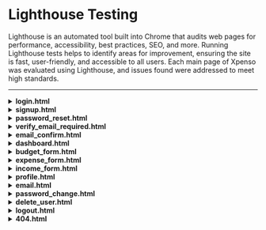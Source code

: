 # Lighthouse Testing

Lighthouse is an automated tool built into Chrome that audits web pages for performance, accessibility, best practices, SEO, and more. Running Lighthouse tests helps to identify areas for improvement, ensuring the site is fast, user-friendly, and accessible to all users. Each main page of Xpenso was evaluated using Lighthouse, and issues found were addressed to meet high standards.

---

<details>
<summary><strong>login.html</strong></summary>

- **Desktop Result:**  
<img src="../images/lighthouse-results/lighthouse-login-desktop.png" alt="Lighthouse test for login.html" width="480"/>

- **Mobile Result:**  
<img src="../images/lighthouse-results/lighthouse-login-mobile.png" alt="Lighthouse test for login.html" width="480"/>
</details>

<details>
<summary><strong>signup.html</strong></summary>

- **Desktop Result:**  
<img src="../images/lighthouse-results/lighthouse-signup-desktop.png" alt="Lighthouse test for signup.html" width="480"/>

- **Mobile Result:**  
<img src="../images/lighthouse-results/lighthouse-signup-mobile.png" alt="Lighthouse test for signup.html" width="480"/>
</details>

<details>
<summary><strong>password_reset.html</strong></summary>

- **Desktop Result:**  
<img src="../images/lighthouse-results/lighthouse-password_reset-desktop.png" alt="Lighthouse test for password_reset.html" width="480"/>

- **Mobile Result:**  
<img src="../images/lighthouse-results/lighthouse-password_reset-mobile.png" alt="Lighthouse test for password_reset.html" width="480"/>
</details>

<details>
<summary><strong>verify_email_required.html</strong></summary>

- **Desktop Result:**  
<img src="../images/lighthouse-results/lighthouse-verify_email_required-desktop.png" alt="Lighthouse test for verify_email_required.html" width="480"/>

- **Mobile Result:**  
<img src="../images/lighthouse-results/lighthouse-verify_email_required-mobile.png" alt="Lighthouse test for verify_email_required.html" width="480"/>
</details>

<details>
<summary><strong>email_confirm.html</strong></summary>

- **Desktop Result:**  
<img src="../images/lighthouse-results/lighthouse-email_confirm-desktop.png" alt="Lighthouse test for email_confirm.html" width="480"/>

- **Mobile Result:**  
<img src="../images/lighthouse-results/lighthouse-email_confirm-mobile.png" alt="Lighthouse test for email_confirm.html" width="480"/>
</details>

<details>
<summary><strong>dashboard.html</strong></summary>

- **Desktop Result:**  
<img src="../images/lighthouse-results/lighthouse-dashboard-desktop.png" alt="Lighthouse test for dashboard.html" width="480"/>

- **Mobile Result:**  
<img src="../images/lighthouse-results/lighthouse-dashboard-mobile.png" alt="Lighthouse test for dashboard.html" width="480"/>
</details>

<details>
<summary><strong>budget_form.html</strong></summary>

- **Desktop Result:**  
<img src="../images/lighthouse-results/lighthouse-budget_form-desktop.png" alt="Lighthouse test for budget_form.html" width="480"/>

- **Mobile Result:**  
<img src="../images/lighthouse-results/lighthouse-budget_form-mobile.png" alt="Lighthouse test for budget_form.html" width="480"/>
</details>

<details>
<summary><strong>expense_form.html</strong></summary>

- **Desktop Result:**  
<img src="../images/lighthouse-results/lighthouse-expense_form-desktop.png" alt="Lighthouse test for expense_form.html" width="480"/>

- **Mobile Result:**  
<img src="../images/lighthouse-results/lighthouse-expense_form-mobile.png" alt="Lighthouse test for expense_form.html" width="480"/>
</details>

<details>
<summary><strong>income_form.html</strong></summary>

- **Desktop Result:**  
<img src="../images/lighthouse-results/lighthouse-income_form-desktop.png" alt="Lighthouse test for income_form.html" width="480"/>

- **Mobile Result:**  
<img src="../images/lighthouse-results/lighthouse-income_form-mobile.png" alt="Lighthouse test for income_form.html" width="480"/>
</details>

<details>
<summary><strong>profile.html</strong></summary>

- **Desktop Result:**  
<img src="../images/lighthouse-results/lighthouse-profile-desktop.png" alt="Lighthouse test for profile.html" width="480"/>

- **Mobile Result:**  
<img src="../images/lighthouse-results/lighthouse-profile-mobile.png" alt="Lighthouse test for profile.html" width="480"/>
</details>

<details>
<summary><strong>email.html</strong></summary>

- **Desktop Result:**  
<img src="../images/lighthouse-results/lighthouse-email-desktop.png" alt="Lighthouse test for email.html" width="480"/>

- **Mobile Result:**  
<img src="../images/lighthouse-results/lighthouse-emai-mobile.png" alt="Lighthouse test for email.html" width="480"/>
</details>

<details>
<summary><strong>password_change.html</strong></summary>

- **Desktop Result:**  
<img src="../images/lighthouse-results/lighthouse-password_change-desktop.png" alt="Lighthouse test for password_change.html" width="480"/>

- **Mobile Result:**  
<img src="../images/lighthouse-results/lighthouse-password_change-mobile.png" alt="Lighthouse test for password_change.html" width="480"/>
</details>

<details>
<summary><strong>delete_user.html</strong></summary>

- **Desktop Result:**  
<img src="../images/lighthouse-results/lighthouse-delete_user-desktop.png" alt="Lighthouse test for delete_user.html" width="480"/>

- **Mobile Result:**  
<img src="../images/lighthouse-results/lighthouse-delete_user-mobile.png" alt="Lighthouse test for delete_user.html" width="480"/>
</details>

<details>
<summary><strong>logout.html</strong></summary>

- **Desktop Result:**  
<img src="../images/lighthouse-results/lighthouse-logout-desktop.png" alt="Lighthouse test for logout.html" width="480"/>

- **Mobile Result:**  
<img src="../images/lighthouse-results/lighthouse-logout-mobile.png" alt="Lighthouse test for logout.html" width="480"/>
</details>

<details>
<summary><strong>404.html</strong></summary>

- **Desktop Result:**  
<img src="../images/lighthouse-results/lighthouse-404-desktop.png" alt="Lighthouse test for 404.html" width="480"/>

- **Mobile Result:**  
<img src="../images/lighthouse-results/lighthouse-404-mobile.png" alt="Lighthouse test for 404.html" width="480"/>
</details>